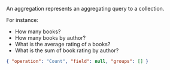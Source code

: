 An aggregation represents an aggregating query to a collection.

For instance:

- How many books?
- How many books by author?
- What is the average rating of a books?
- What is the sum of book rating by author?

```json
{ "operation": "Count", "field": null, "groups": [] }
```
